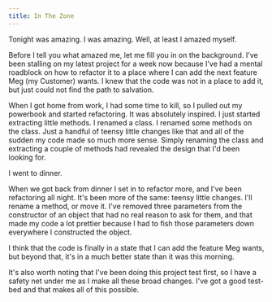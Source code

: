 ```yaml
---
title: In The Zone
---
```

Tonight was amazing. I was amazing. Well, at least I amazed myself.

Before I tell you what amazed me, let me fill you in on the background. I've
been stalling on my latest project for a week now because I've had a mental
roadblock on how to refactor it to a place where I can add the next feature
Meg (my Customer) wants. I knew that the code was not in a place to add it,
but just could not find the path to salvation.

When I got home from work, I had some time to kill, so I pulled out my
powerbook and started refactoring. It was absolutely inspired. I just started
extracting little methods. I renamed a class. I renamed some methods on the
class. Just a handful of teensy little changes like that and all of the sudden
my code made so much more sense. Simply renaming the class and extracting a
couple of methods had revealed the design that I'd been looking for.

I went to dinner.

When we got back from dinner I set in to refactor more, and I've been
refactoring all night. It's been more of the same: teensy little changes. I'll
rename a method, or move it. I've removed three parameters from the
constructor of an object that had no real reason to ask for them, and that
made my code a lot prettier because I had to fish those parameters down
everywhere I constructed the object.

I think that the code is finally in a state that I can add the feature Meg
wants, but beyond that, it's in a much better state than it was this morning.

It's also worth noting that I've been doing this project test first, so I have
a safety net under me as I make all these broad changes. I've got a good test-
bed and that makes all of this possible.

